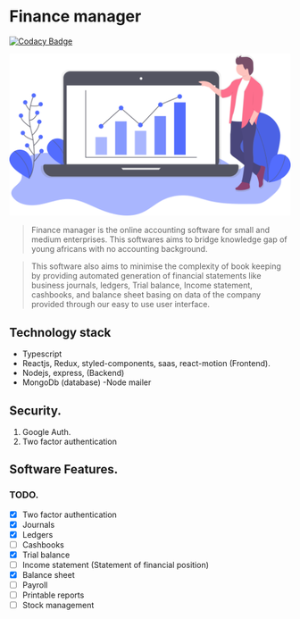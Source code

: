 # Finance manager

[![Codacy Badge](https://api.codacy.com/project/badge/Grade/c3291d5d90894c97b29a8998530ec6d3)](https://app.codacy.com/gh/BuildForSDGCohort2/Team-229N-finance-manager-backend?utm_source=github.com&utm_medium=referral&utm_content=BuildForSDGCohort2/Team-229N-finance-manager-backend&utm_campaign=Badge_Grade_Settings)

![Finace manager](public/asset/finance.svg)

> Finance manager is the online accounting software for small and medium enterprises. This softwares aims to bridge knowledge gap of young africans with no accounting background.

> This software also aims to minimise the complexity of book keeping by providing automated generation of financial statements like business journals, ledgers, Trial balance, Income statement, cashbooks, and balance sheet basing on data of the company provided through our easy to use user interface.

## Technology stack

- Typescript
- Reactjs, Redux, styled-components, saas, react-motion (Frontend).
- Nodejs, express, (Backend)
- MongoDb (database)
  -Node mailer

## Security.

1. Google Auth.
2. Two factor authentication

## Software Features.

### TODO.

- [x] Two factor authentication
- [x] Journals
- [x] Ledgers
- [ ] Cashbooks
- [x] Trial balance
- [ ] Income statement (Statement of financial position)
- [x] Balance sheet
- [ ] Payroll
- [ ] Printable reports
- [ ] Stock management
